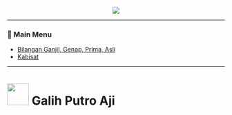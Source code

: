 <p align="center"> <img src="https://readme-typing-svg.herokuapp.com?font=Fira+Code&duration=2000&pause=200&color=ECF72E&width=435&lines=Welcome+to+C%2B%2B+Gallery;Made+by+Galih+Putro+Aji" /></p>

___

### 🔰 Main Menu
- [Bilangan Ganjil, Genap, Prima, Asli](https://github.com/galihsch/cpp-gallery/blob/main/for_uas/ganjil_genap_prima.cpp)
- [Kabisat](https://github.com/galihsch/cpp-gallery/blob/main/for_uas/kabisat.cpp)

___


# <picture><img src = "https://github.com/7oSkaaa/7oSkaaa/blob/main/Images/about_me.gif?raw=true" width = 50px></picture> Galih Putro Aji
